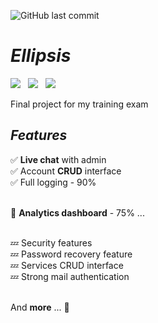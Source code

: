 ![GitHub last commit](https://img.shields.io/github/last-commit/Vazn/Ellipsis?style=for-the-badge)


# ***Ellipsis***

<img src="https://img.shields.io/badge/JavaScript-F7DF1E?style=for-the-badge&logo=javascript&logoColor=black">&nbsp;&nbsp;&nbsp;<img src="https://img.shields.io/badge/PHP-777BB4?style=for-the-badge&logo=php&logoColor=white">&nbsp;&nbsp;&nbsp;<img src="https://img.shields.io/badge/Powered%20By-SQL-blue?style=for-the-badge">


Final project for my training exam

## ***Features***

✅ **Live chat** with admin <br>
✅ Account **CRUD** interface <br>
✅ Full logging - 90% <br><br>

🔄 **Analytics dashboard** - 75% ... <br><br>

💤 Security features <br>
💤 Password recovery feature <br>
💤 Services CRUD interface <br>
💤 Strong mail authentication <br><br>

And **more** ... 👀

